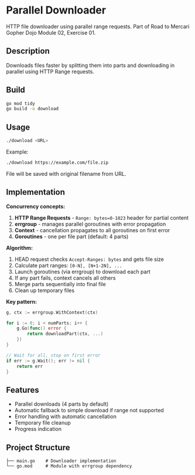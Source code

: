# Parallel Downloader

HTTP file downloader using parallel range requests. Part of Road to Mercari Gopher Dojo Module 02, Exercise 01.

## Description

Downloads files faster by splitting them into parts and downloading in parallel using HTTP Range requests.

## Build

```bash
go mod tidy
go build -o download
```

## Usage

```bash
./download <URL>
```

Example:
```bash
./download https://example.com/file.zip
```

File will be saved with original filename from URL.

## Implementation

**Concurrency concepts:**

1. **HTTP Range Requests** - `Range: bytes=0-1023` header for partial content
2. **errgroup** - manages parallel goroutines with error propagation
3. **Context** - cancellation propagates to all goroutines on first error
4. **Goroutines** - one per file part (default: 4 parts)

**Algorithm:**

1. HEAD request checks `Accept-Ranges: bytes` and gets file size
2. Calculate part ranges: `[0-N], [N+1-2N], ...`
3. Launch goroutines (via errgroup) to download each part
4. If any part fails, context cancels all others
5. Merge parts sequentially into final file
6. Clean up temporary files

**Key pattern:**
```go
g, ctx := errgroup.WithContext(ctx)

for i := 0; i < numParts; i++ {
    g.Go(func() error {
        return downloadPart(ctx, ...)
    })
}

// Wait for all, stop on first error
if err := g.Wait(); err != nil {
    return err
}
```

## Features

- Parallel downloads (4 parts by default)
- Automatic fallback to simple download if range not supported
- Error handling with automatic cancellation
- Temporary file cleanup
- Progress indication

## Project Structure

```
├── main.go    # Downloader implementation
└── go.mod     # Module with errgroup dependency
```

